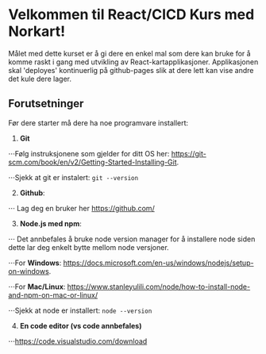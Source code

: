 # Velkommen til React/CICD Kurs med Norkart!
Målet med dette kurset er å gi dere en enkel mal som dere kan bruke for å komme raskt i gang med utvikling av React-kartapplikasjoner. Applikasjonen skal 'deployes' kontinuerlig på github-pages slik at dere lett kan vise andre det kule dere lager.

## Forutsetninger
Før dere starter må dere ha noe programvare installert:

1. **Git** 

⋅⋅⋅Følg instruksjonene som gjelder for ditt OS her: https://git-scm.com/book/en/v2/Getting-Started-Installing-Git. 

⋅⋅⋅Sjekk at git er instalert:  `git --version`

2. **Github**: 

⋅⋅⋅ Lag deg en bruker her https://github.com/


3. **Node.js med npm**: 

⋅⋅⋅ Det annbefales å bruke node version manager for å installere node siden dette lar deg enkelt bytte mellom node versjoner.

⋅⋅⋅For **Windows**: https://docs.microsoft.com/en-us/windows/nodejs/setup-on-windows.

⋅⋅⋅For **Mac/Linux**: 
https://www.stanleyulili.com/node/how-to-install-node-and-npm-on-mac-or-linux/

⋅⋅⋅Sjekk at node er installert: `node --version`

4. **En code editor (vs code annbefales)** 

⋅⋅⋅https://code.visualstudio.com/download





